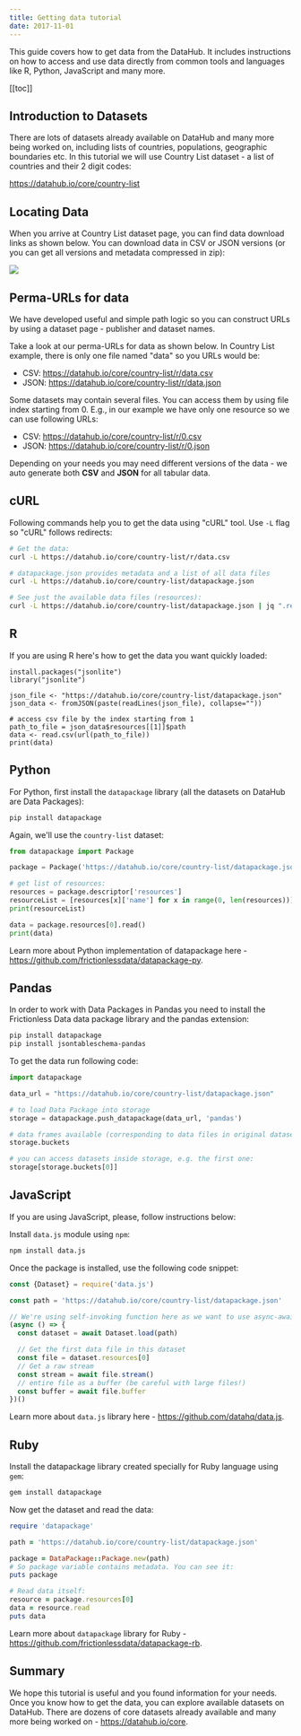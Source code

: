 ```yaml
---
title: Getting data tutorial
date: 2017-11-01
---
```


This guide covers how to get data from the DataHub. It includes instructions on how to access and use data directly from common tools and languages like R, Python, JavaScript and many more.

[[toc]]

## Introduction to Datasets

There are lots of datasets already available on DataHub and many more being worked on, including lists of countries, populations, geographic boundaries etc. In this tutorial we will use Country List dataset - a list of countries and their 2 digit codes:

https://datahub.io/core/country-list

## Locating Data

When you arrive at Country List dataset page, you can find data download links as shown below. You can download data in CSV or JSON versions (or you can get all versions and metadata compressed in zip):

![](/static/img/docs/download-links.png)

## Perma-URLs for data

We have developed useful and simple path logic so you can construct URLs by using a dataset page - publisher and dataset names.

Take a look at our perma-URLs for data as shown below. In Country List example, there is only one file named "data" so you URLs would be:

* CSV: https://datahub.io/core/country-list/r/data.csv
* JSON: https://datahub.io/core/country-list/r/data.json

Some datasets may contain several files. You can access them by using file index starting from 0. E.g., in our example we have only one resource so we can use following URLs:

* CSV: https://datahub.io/core/country-list/r/0.csv
* JSON: https://datahub.io/core/country-list/r/0.json

Depending on your needs you may need different versions of the data - we auto generate both **CSV** and **JSON** for all tabular data.

## cURL

Following commands help you to get the data using "cURL" tool. Use `-L` flag so "cURL" follows redirects:

```bash
# Get the data:
curl -L https://datahub.io/core/country-list/r/data.csv

# datapackage.json provides metadata and a list of all data files
curl -L https://datahub.io/core/country-list/datapackage.json

# See just the available data files (resources):
curl -L https://datahub.io/core/country-list/datapackage.json | jq ".resources"
```

## R

If you are using R here's how to get the data you want  quickly loaded:

```
install.packages("jsonlite")
library("jsonlite")

json_file <- "https://datahub.io/core/country-list/datapackage.json"
json_data <- fromJSON(paste(readLines(json_file), collapse=""))

# access csv file by the index starting from 1
path_to_file = json_data$resources[[1]]$path
data <- read.csv(url(path_to_file))
print(data)
```

## Python

For Python, first install the `datapackage` library (all the datasets on DataHub are Data Packages):

```bash
pip install datapackage
```

Again, we'll use the `country-list` dataset:

```python
from datapackage import Package

package = Package('https://datahub.io/core/country-list/datapackage.json')

# get list of resources:
resources = package.descriptor['resources']
resourceList = [resources[x]['name'] for x in range(0, len(resources))]
print(resourceList)

data = package.resources[0].read()
print(data)
```

Learn more about Python implementation of datapackage here - https://github.com/frictionlessdata/datapackage-py.

## Pandas

In order to work with Data Packages in Pandas you need to install the Frictionless Data data package library and the pandas extension:

```bash
pip install datapackage
pip install jsontableschema-pandas
```

To get the data run following code:

```python
import datapackage

data_url = "https://datahub.io/core/country-list/datapackage.json"

# to load Data Package into storage
storage = datapackage.push_datapackage(data_url, 'pandas')

# data frames available (corresponding to data files in original dataset)
storage.buckets

# you can access datasets inside storage, e.g. the first one:
storage[storage.buckets[0]]
```

## JavaScript

If you are using JavaScript, please, follow instructions below:

Install `data.js` module using `npm`:

```bash
npm install data.js
```

Once the package is installed, use the following code snippet:

```javascript
const {Dataset} = require('data.js')

const path = 'https://datahub.io/core/country-list/datapackage.json'

// We're using self-invoking function here as we want to use async-await syntax:
(async () => {
  const dataset = await Dataset.load(path)

  // Get the first data file in this dataset
  const file = dataset.resources[0]
  // Get a raw stream
  const stream = await file.stream()
  // entire file as a buffer (be careful with large files!)
  const buffer = await file.buffer
})()
```

Learn more about `data.js` library here - https://github.com/datahq/data.js.


## Ruby

Install the datapackage library created specially for Ruby language using `gem`:

```bash
gem install datapackage
```

Now get the dataset and read the data:

```ruby
require 'datapackage'

path = 'https://datahub.io/core/country-list/datapackage.json'

package = DataPackage::Package.new(path)
# So package variable contains metadata. You can see it:
puts package

# Read data itself:
resource = package.resources[0]
data = resource.read
puts data
```

Learn more about `datapackage` library for Ruby - https://github.com/frictionlessdata/datapackage-rb.

## Summary

We hope this tutorial is useful and you found information for your needs. Once you know how to get the data, you can explore available datasets on DataHub. There are dozens of core datasets already available and many more being worked on - https://datahub.io/core.
